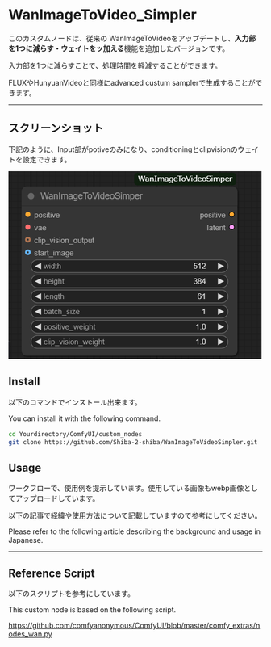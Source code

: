 # WanImageToVideo_Simpler

このカスタムノードは、従来の WanImageToVideoをアップデートし、**入力部を1つに減らす・ウェイトをッ加える**機能を追加したバージョンです。  


入力部を1つに減らすことで、処理時間を軽減することができます。


FLUXやHunyuanVideoと同様にadvanced custum samplerで生成することができます。


---
## スクリーンショット

下記のように、Input部がpotiveのみになり、conditioningとclipvisionのウェイトを設定できます。


![WanImageToVideo](https://github.com/Shiba-2-shiba/WanImageToVideoSimpler/blob/main/img1.png)


## Install


以下のコマンドでインストール出来ます。

You can install it with the following command.


```bash
cd Yourdirectory/ComfyUI/custom_nodes
git clone https://github.com/Shiba-2-shiba/WanImageToVideoSimpler.git

```

## Usage

ワークフローで、使用例を提示しています。使用している画像もwebp画像としてアップロードしています。

以下の記事で経緯や使用方法について記載していますので参考にしてください。


Please refer to the following article describing the background and usage in Japanese.



---
## Reference Script
以下のスクリプトを参考にしています。

This custom node is based on the following script.

https://github.com/comfyanonymous/ComfyUI/blob/master/comfy_extras/nodes_wan.py
